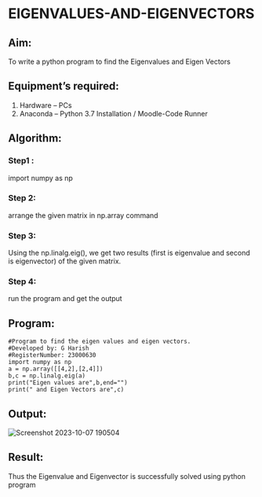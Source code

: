 # EIGENVALUES-AND-EIGENVECTORS
## Aim:
To write a python program to find the Eigenvalues and Eigen Vectors
## Equipment’s required:
1. 	Hardware – PCs
2. 	Anaconda – Python 3.7 Installation / Moodle-Code Runner
## Algorithm:
### Step1 : 
import numpy as np
### Step 2: 
arrange the given matrix in np.array command 
### Step 3: 
Using the np.linalg.eig(),  we get two results (first is eigenvalue and second is eigenvector) of the given matrix.
### Step 4:
run the program and get the output

## Program:
```
#Program to find the eigen values and eigen vectors.
#Developed by: G Harish
#RegisterNumber: 23000630
import numpy as np
a = np.array([[4,2],[2,4]])
b,c = np.linalg.eig(a)
print("Eigen values are",b,end="")
print(" and Eigen Vectors are",c)
```

## Output:

![Screenshot 2023-10-07 190504](https://github.com/Harish2404lll/EIGENVALUES-AND-EIGENVECTORS/assets/141472096/d6572519-4bc1-4e47-8e6f-7800b75a3a72)

## Result:
Thus the Eigenvalue and Eigenvector is successfully solved using python program
